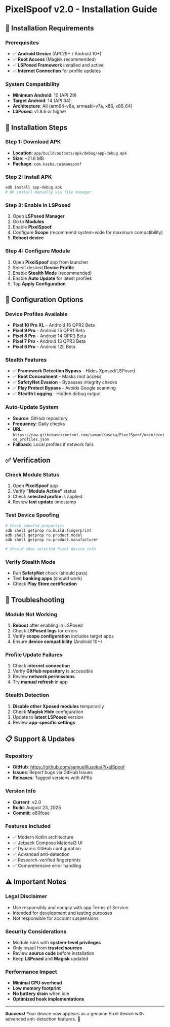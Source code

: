 # PixelSpoof v2.0 - Installation Guide

## 📱 **Installation Requirements**

### Prerequisites
- ✅ **Android Device** (API 29+ / Android 10+)
- ✅ **Root Access** (Magisk recommended)
- ✅ **LSPosed Framework** installed and active
- ✅ **Internet Connection** for profile updates

### System Compatibility
- **Minimum Android**: 10 (API 29)
- **Target Android**: 14 (API 34)
- **Architecture**: All (arm64-v8a, armeabi-v7a, x86, x86_64)
- **LSPosed**: v1.8.6 or higher

## 🚀 **Installation Steps**

### Step 1: Download APK
- **Location**: `app/build/outputs/apk/debug/app-debug.apk`
- **Size**: ~21.6 MB
- **Package**: `com.kashi.caimanspoof`

### Step 2: Install APK
```bash
adb install app-debug.apk
# OR install manually via file manager
```

### Step 3: Enable in LSPosed
1. Open **LSPosed Manager**
2. Go to **Modules**
3. Enable **PixelSpoof**
4. Configure **Scope** (recommend system-wide for maximum compatibility)
5. **Reboot device**

### Step 4: Configure Module
1. Open **PixelSpoof** app from launcher
2. Select desired **Device Profile**
3. Enable **Stealth Mode** (recommended)
4. Enable **Auto Update** for latest profiles
5. Tap **Apply Configuration**

## 🔧 **Configuration Options**

### Device Profiles Available
- **Pixel 10 Pro XL** - Android 16 QPR2 Beta
- **Pixel 9 Pro** - Android 15 QPR1 Beta  
- **Pixel 8 Pro** - Android 14 QPR3 Beta
- **Pixel 7 Pro** - Android 13 QPR3 Beta
- **Pixel 6 Pro** - Android 12L Beta

### Stealth Features
- ✅ **Framework Detection Bypass** - Hides Xposed/LSPosed
- ✅ **Root Concealment** - Masks root access
- ✅ **SafetyNet Evasion** - Bypasses integrity checks
- ✅ **Play Protect Bypass** - Avoids Google scanning
- ✅ **Stealth Logging** - Hidden debug output

### Auto-Update System
- **Source**: GitHub repository
- **Frequency**: Daily checks
- **URL**: `https://raw.githubusercontent.com/samuelKuseka/PixelSpoof/main/device_profiles.json`
- **Fallback**: Local profiles if network fails

## ✅ **Verification**

### Check Module Status
1. Open **PixelSpoof** app
2. Verify **"Module Active"** status
3. Check **selected profile** is applied
4. Review **last update** timestamp

### Test Device Spoofing
```bash
# Check spoofed properties
adb shell getprop ro.build.fingerprint
adb shell getprop ro.product.model
adb shell getprop ro.product.manufacturer

# Should show selected Pixel device info
```

### Verify Stealth Mode
- Run **SafetyNet** check (should pass)
- Test **banking apps** (should work)
- Check **Play Store certification**

## 🚨 **Troubleshooting**

### Module Not Working
1. **Reboot** after enabling in LSPosed
2. Check **LSPosed logs** for errors
3. Verify **scope configuration** includes target apps
4. Ensure **device compatibility** (Android 10+)

### Profile Update Failures
1. Check **internet connection**
2. Verify **GitHub repository** is accessible
3. Review **network permissions**
4. Try **manual refresh** in app

### Stealth Detection
1. **Disable other Xposed modules** temporarily
2. Check **Magisk Hide** configuration
3. Update to **latest LSPosed** version
4. Review **app-specific settings**

## 📋 **Support & Updates**

### Repository
- **GitHub**: https://github.com/samuelKuseka/PixelSpoof
- **Issues**: Report bugs via GitHub Issues
- **Releases**: Tagged versions with APKs

### Version Info
- **Current**: v2.0
- **Build**: August 23, 2025
- **Commit**: e60fcee

### Features Included
- ✅ Modern Kotlin architecture
- ✅ Jetpack Compose Material3 UI
- ✅ Dynamic GitHub configuration
- ✅ Advanced anti-detection
- ✅ Research-verified fingerprints
- ✅ Comprehensive error handling

## ⚠️ **Important Notes**

### Legal Disclaimer
- Use responsibly and comply with app Terms of Service
- Intended for development and testing purposes
- Not responsible for account suspensions

### Security Considerations
- Module runs with **system-level privileges**
- Only install from **trusted sources**
- Review **source code** before installation
- Keep **LSPosed** and **Magisk** updated

### Performance Impact
- **Minimal CPU overhead** 
- **Low memory footprint**
- **No battery drain** when idle
- **Optimized hook implementations**

---

**Success!** Your device now appears as a genuine Pixel device with advanced anti-detection features. 🎯
